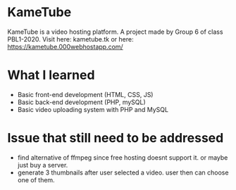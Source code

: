 # KameTube
KameTube is a video hosting platform. A project made by Group 6 of class PBL1-2020. 
Visit here: kametube.tk or here: https://kametube.000webhostapp.com/

# What I learned
* Basic front-end development (HTML, CSS, JS)
* Basic back-end development (PHP, mySQL)
* Basic video uploading system with PHP and MySQL   

# Issue that still need to be addressed
* find alternative of ffmpeg since free hosting doesnt support it. or maybe just buy a server.
* generate 3 thumbnails after user selected a video. user then can choose one of them.
